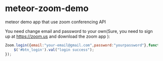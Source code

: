 # meteor-zoom-demo
meteor demo app that use zoom conferencing API

You need change email and password to your own(Sure, you need to sign up at https://zoom.us and download the zoom app ):
```javascript
Zoom.login({email:"your-email@gmail.com",password:"yourpassword"},function(result){
    $('#btn_login').val("login success");
});
```
